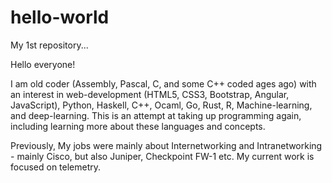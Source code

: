 # hello-world
My 1st repository...

Hello everyone!

I am old coder (Assembly, Pascal, C, and some C++ coded ages ago) with an interest in web-development (HTML5, CSS3, Bootstrap, Angular, JavaScript), Python, Haskell, C++, Ocaml, Go, Rust, R, Machine-learning, and deep-learning. This is an attempt at taking up programming again, including learning more about these languages and concepts.

Previously, My jobs were mainly about Internetworking and Intranetworking - mainly Cisco, but also Juniper, Checkpoint FW-1 etc. My current work is focused on telemetry.
